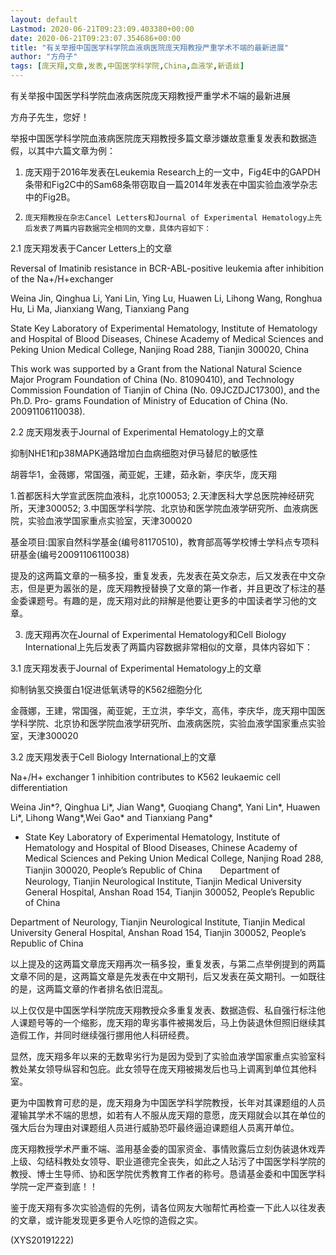 ```yaml
---
layout: default
Lastmod: 2020-06-21T09:23:09.403380+00:00
date: 2020-06-21T09:23:07.354686+00:00
title: "有关举报中国医学科学院血液病医院庞天翔教授严重学术不端的最新进展"
author: "方舟子"
tags: [庞天翔,文章,发表,中国医学科学院,China,血液学,新语丝]
---
```


有关举报中国医学科学院血液病医院庞天翔教授严重学术不端的最新进展

方舟子先生，您好！

举报中国医学科学院血液病医院庞天翔教授多篇文章涉嫌故意重复发表和数据造假，以其中六篇文章为例：

1.    庞天翔于2016年发表在Leukemia Research上的一文中，Fig4E中的GAPDH条带和Fig2C中的Sam68条带窃取自一篇2014年发表在中国实验血液学杂志中的Fig2B。

2.     庞天翔教授在杂志Cancel Letters和Journal of Experimental Hematology上先后发表了两篇内容数据完全相同的文章，具体内容如下：

2.1 庞天翔发表于Cancer Letters上的文章

Reversal of Imatinib resistance in BCR-ABL-positive leukemia after inhibition of the Na+/H+exchanger

Weina Jin, Qinghua Li, Yani Lin, Ying Lu, Huawen Li, Lihong Wang, Ronghua Hu, Li Ma, Jianxiang Wang, Tianxiang Pang

State Key Laboratory of Experimental Hematology, Institute of Hematology and Hospital of Blood Diseases, Chinese Academy of Medical Sciences and Peking Union Medical College, Nanjing Road 288, Tianjin 300020, China

This work was supported by a Grant from the National Natural Science Major Program Foundation of China (No. 81090410), and Technology Commission Foundation of Tianjin of China (No. 09JCZDJC17300), and the Ph.D. Pro- grams Foundation of Ministry of Education of China (No. 20091106110038).

2.2 庞天翔发表于Journal of Experimental Hematology上的文章

抑制NHE1和p38MAPK通路增加白血病细胞对伊马替尼的敏感性

胡蓉华1，金薇娜，常国强，蔺亚妮，王建，茹永新，李庆华，庞天翔

1.首都医科大学宣武医院血液科，北京100053; 2.天津医科大学总医院神经研究所，天津300052; 3.中国医学科学院、北京协和医学院血液学研究所、血液病医院，实验血液学国家重点实验室，天津300020

基金项目:国家自然科学基金(编号81170510)，教育部高等学校博士学科点专项科研基金(编号20091106110038)

提及的这两篇文章的一稿多投，重复发表，先发表在英文杂志，后又发表在中文杂志，但是更为嚣张的是，庞天翔教授替换了文章的第一作者，并且更改了标注的基金委课题号。有趣的是，庞天翔对此的辩解是他要让更多的中国读者学习他的文章。

3.    庞天翔再次在Journal of  Experimental Hematology和Cell Biology International上先后发表了两篇内容数据非常相似的文章，具体内容如下：

3.1 庞天翔发表于Journal of Experimental Hematology上的文章

抑制钠氢交换蛋白1促进低氧诱导的K562细胞分化

金薇娜，王建，常国强，蔺亚妮，王立洪，李华文，高伟，李庆华，庞天翔中国医学科学院、北京协和医学院血液学研究所、血液病医院，实验血液学国家重点实验室，天津300020

3.2    庞天翔发表于Cell Biology International上的文章

Na+/H+ exchanger 1 inhibition contributes to K562 leukaemic cell differentiation

Weina Jin*?, Qinghua Li*, Jian Wang*, Guoqiang Chang*, Yani Lin*, Huawen Li*,     Lihong Wang*,Wei Gao* and Tianxiang Pang*

* State Key Laboratory of Experimental Hematology, Institute of Hematology and Hospital of Blood Diseases, Chinese Academy of Medical Sciences and Peking Union Medical College, Nanjing Road 288, Tianjin 300020, People’s Republic of China　　Department of Neurology, Tianjin Neurological Institute, Tianjin Medical University General Hospital, Anshan Road 154, Tianjin 300052, People’s Republic of China

Department of Neurology, Tianjin Neurological Institute, Tianjin Medical University General Hospital, Anshan Road 154, Tianjin 300052, People’s Republic of China

以上提及的这两篇文章庞天翔再次一稿多投，重复发表，与第二点举例提到的两篇文章不同的是，这两篇文章是先发表在中文期刊，后又发表在英文期刊。一如既往的是，这两篇文章的作者排名依旧混乱。

以上仅仅是中国医学科学院庞天翔教授众多重复发表、数据造假、私自强行标注他人课题号等的一个缩影，庞天翔的卑劣事件被揭发后，马上伪装退休但照旧继续其造假工作，并同时继续强行挪用他人科研经费。

显然，庞天翔多年以来的无数卑劣行为是因为受到了实验血液学国家重点实验室科教处某女领导纵容和包庇。此女领导在庞天翔被揭发后也马上调离到单位其他科室。

更为中国教育可悲的是，庞天翔身为中国医学科学院教授，长年对其课题组的人员灌输其学术不端的思想，如若有人不服从庞天翔的意愿，庞天翔就会以其在单位的强大后台为理由对课题组人员进行威胁恐吓最终逼迫课题组人员离开单位。

庞天翔教授学术严重不端、滥用基金委的国家资金、事情败露后立刻伪装退休戏弄上级、勾结科教处女领导、职业道德完全丧失，如此之人玷污了中国医学科学院的教授、博士生导师、协和医学院优秀教育工作者的称号。恳请基金委和中国医学科学院一定严查到底！！

鉴于庞天翔有多次实验造假的先例，请各位网友大咖帮忙再检查一下此人以往发表的文章，或许能发现更多更令人吃惊的造假之实。

(XYS20191222)

